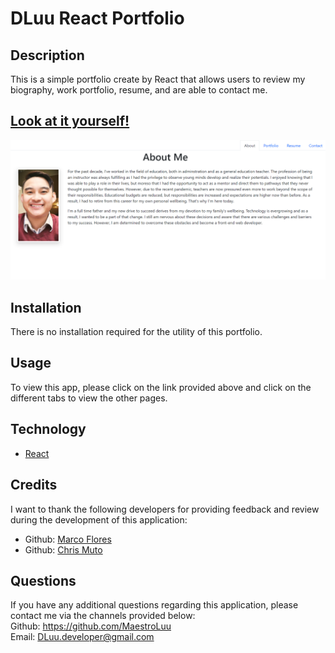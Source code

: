 # DLuu React Portfolio

## Description

This is a simple portfolio create by React that allows users to review my biography, work portfolio, resume, and are able to contact me.
## [Look at it yourself!](https://maestroluu.github.io/dluu-react-portfolio/)


<img src="./assets/images/Demo.png" alt="Splash Page"> <br>

## Installation

There is no installation required for the utility of this portfolio.

## Usage

To view this app, please click on the link provided above and click on the different tabs to view the other pages.

## Technology

- [React](https://reactjs.org/)<br>

## Credits

I want to thank the following developers for providing feedback and review during the development of this application: <br>
- Github: [Marco Flores](https://github.com/JaggedComet/)
- Github: [Chris Muto](https://github.com/chrismuto)

## Questions

If you have any additional questions regarding this application, please contact me via the channels provided below:<br />
Github: https://github.com/MaestroLuu<br>
Email: DLuu.developer@gmail.com